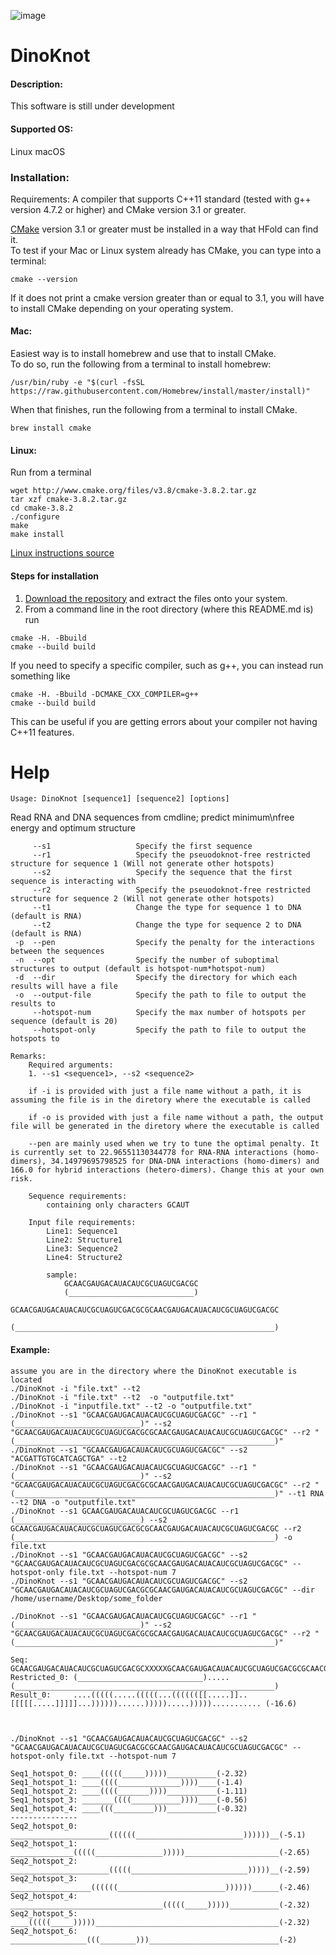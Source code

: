 ![image](https://user-images.githubusercontent.com/28453708/112767993-9160b080-8fce-11eb-98b6-906783ecb656.png)
# DinoKnot
#### Description:
This software is still under development

#### Supported OS: 
Linux 
macOS 

### Installation:  
Requirements: A compiler that supports C++11 standard (tested with g++ version 4.7.2 or higher)  and CMake version 3.1 or greater.    

[CMake](https://cmake.org/install/) version 3.1 or greater must be installed in a way that HFold can find it.    
To test if your Mac or Linux system already has CMake, you can type into a terminal:      
```
cmake --version
```
If it does not print a cmake version greater than or equal to 3.1, you will have to install CMake depending on your operating system.

#### Mac:    
Easiest way is to install homebrew and use that to install CMake.    
To do so, run the following from a terminal to install homebrew:      
```  
/usr/bin/ruby -e "$(curl -fsSL https://raw.githubusercontent.com/Homebrew/install/master/install)"   
```    
When that finishes, run the following from a terminal to install CMake.     
```   
brew install cmake   
``` 
#### Linux:    
Run from a terminal     
```
wget http://www.cmake.org/files/v3.8/cmake-3.8.2.tar.gz
tar xzf cmake-3.8.2.tar.gz
cd cmake-3.8.2
./configure
make
make install
```
[Linux instructions source](https://geeksww.com/tutorials/operating_systems/linux/installation/downloading_compiling_and_installing_cmake_on_linux.php)

#### Steps for installation   
1. [Download the repository](https://github.com/HosnaJabbari/DinoKnot/archive/master.zip) and extract the files onto your system.
2. From a command line in the root directory (where this README.md is) run
```
cmake -H. -Bbuild
cmake --build build
```   
If you need to specify a specific compiler, such as g++, you can instead run something like   
```
cmake -H. -Bbuild -DCMAKE_CXX_COMPILER=g++
cmake --build build
```   
This can be useful if you are getting errors about your compiler not having C++11 features.

Help
========================================

```
Usage: DinoKnot [sequence1] [sequence2] [options]
```

Read RNA and DNA sequences from cmdline; predict minimum\nfree energy and optimum structure

```
     --s1                   Specify the first sequence
     --r1                   Specify the pseuodoknot-free restricted structure for sequence 1 (Will not generate other hotspots)
     --s2                   Specify the sequence that the first sequence is interacting with
     --r2                   Specify the pseuodoknot-free restricted structure for sequence 2 (Will not generate other hotspots)
     --t1                   Change the type for sequence 1 to DNA (default is RNA)
     --t2                   Change the type for sequence 2 to DNA (default is RNA)
 -p  --pen                  Specify the penalty for the interactions between the sequences
 -n  --opt                  Specify the number of suboptimal structures to output (default is hotspot-num*hotspot-num)
 -d  --dir                  Specify the directory for which each results will have a file
 -o  --output-file          Specify the path to file to output the results to
     --hotspot-num          Specify the max number of hotspots per sequence (default is 20)
     --hotspot-only         Specify the path to file to output the hotspots to
```
```
Remarks:
    Required arguments: 
    1. --s1 <sequence1>, --s2 <sequence2>

    if -i is provided with just a file name without a path, it is assuming the file is in the diretory where the executable is called

    if -o is provided with just a file name without a path, the output file will be generated in the diretory where the executable is called

    --pen are mainly used when we try to tune the optimal penalty. It is currently set to 22.96551130344778 for RNA-RNA interactions (homo-dimers), 34.14979695798525 for DNA-DNA interactions (homo-dimers) and 166.0 for hybrid interactions (hetero-dimers). Change this at your own risk.

    Sequence requirements:
        containing only characters GCAUT  

    Input file requirements:
        Line1: Sequence1
        Line2: Structure1
        Line3: Sequence2
        Line4: Structure2

        sample:
            GCAACGAUGACAUACAUCGCUAGUCGACGC
            (____________________________)
            GCAACGAUGACAUACAUCGCUAGUCGACGCGCAACGAUGACAUACAUCGCUAGUCGACGC
            (__________________________________________________________)
```

#### Example:
    assume you are in the directory where the DinoKnot executable is located
    ./DinoKnot -i "file.txt" --t2
    ./DinoKnot -i "file.txt" --t2  -o "outputfile.txt"
    ./DinoKnot -i "inputfile.txt" --t2 -o "outputfile.txt"
    ./DinoKnot --s1 "GCAACGAUGACAUACAUCGCUAGUCGACGC" --r1 "(____________________________)" --s2 "GCAACGAUGACAUACAUCGCUAGUCGACGCGCAACGAUGACAUACAUCGCUAGUCGACGC" --r2 "(__________________________________________________________)"
    ./DinoKnot --s1 "GCAACGAUGACAUACAUCGCUAGUCGACGC" --s2 "ACGATTGTGCATCAGCTGA" --t2
    ./DinoKnot --s1 "GCAACGAUGACAUACAUCGCUAGUCGACGC" --r1 "(____________________________)" --s2 "GCAACGAUGACAUACAUCGCUAGUCGACGCGCAACGAUGACAUACAUCGCUAGUCGACGC" --r2 "(__________________________________________________________)" --t1 RNA --t2 DNA -o "outputfile.txt"
    ./DinoKnot --s1 GCAACGAUGACAUACAUCGCUAGUCGACGC --r1 (____________________________) --s2 GCAACGAUGACAUACAUCGCUAGUCGACGCGCAACGAUGACAUACAUCGCUAGUCGACGC --r2 (__________________________________________________________) -o file.txt
    ./DinoKnot --s1 "GCAACGAUGACAUACAUCGCUAGUCGACGC" --s2 "GCAACGAUGACAUACAUCGCUAGUCGACGCGCAACGAUGACAUACAUCGCUAGUCGACGC" --hotspot-only file.txt --hotspot-num 7
    ./DinoKnot --s1 "GCAACGAUGACAUACAUCGCUAGUCGACGC" --s2 "GCAACGAUGACAUACAUCGCUAGUCGACGCGCAACGAUGACAUACAUCGCUAGUCGACGC" --dir /home/username/Desktop/some_folder

```
./DinoKnot --s1 "GCAACGAUGACAUACAUCGCUAGUCGACGC" --r1 "(____________________________)" --s2 "GCAACGAUGACAUACAUCGCUAGUCGACGCGCAACGAUGACAUACAUCGCUAGUCGACGC" --r2 "(__________________________________________________________)"

Seq:          GCAACGAUGACAUACAUCGCUAGUCGACGCXXXXXGCAACGAUGACAUACAUCGCUAGUCGACGCGCAACGAUGACAUACAUCGCUAGUCGACGC
Restricted_0: (____________________________).....(__________________________________________________________)
Result_0:     ....(((((.....(((((...(((((([[.....]]..[[[[[.....]]]]]...))))))......))))).....)))))........... (-16.6)



./DinoKnot --s1 "GCAACGAUGACAUACAUCGCUAGUCGACGC" --s2 "GCAACGAUGACAUACAUCGCUAGUCGACGCGCAACGAUGACAUACAUCGCUAGUCGACGC" --hotspot-only file.txt --hotspot-num 7

Seq1_hotspot_0: ____(((((_____)))))___________(-2.32)
Seq1_hotspot_1: ____((((______________))))____(-1.4)
Seq1_hotspot_2: ____((((_______))))___________(-1.11)
Seq1_hotspot_3: _______((((___________))))____(-0.56)
Seq1_hotspot_4: ____(((_________)))___________(-0.32)
---------------
Seq2_hotspot_0: ______________________((((((________________________))))))__(-5.1)
Seq2_hotspot_1: ______________(((((_______________)))))_____________________(-2.65)
Seq2_hotspot_2: ______________________(((((__________________________)))))__(-2.59)
Seq2_hotspot_3: __________________((((((________________________))))))______(-2.46)
Seq2_hotspot_4: __________________________________(((((_____)))))___________(-2.32)
Seq2_hotspot_5: ____(((((_____)))))_________________________________________(-2.32)
Seq2_hotspot_6: _________________(((________)))_____________________________(-2)

```
